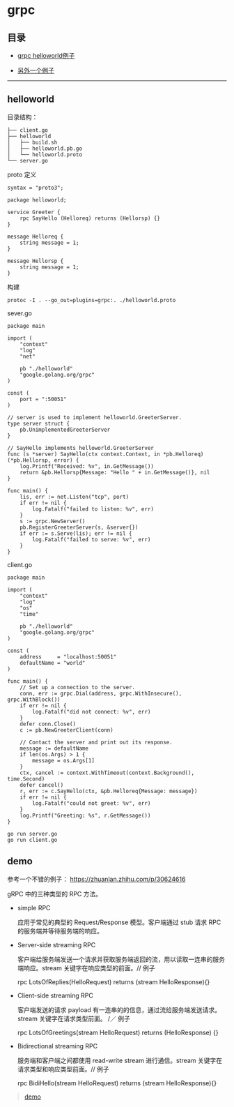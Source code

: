 # grpc 

## 目录

* [grpc helloworld例子](#helloworld)

* [另外一个例子](#demo)

---

## helloworld 

目录结构：
```
├── client.go
├── helloworld
│   ├── build.sh
│   ├── helloworld.pb.go
│   └── helloworld.proto
└── server.go
```

proto 定义
```
syntax = "proto3";

package helloworld;

service Greeter {
    rpc SayHello (Helloreq) returns (Hellorsp) {}
}

message Helloreq {
    string message = 1;
}

message Hellorsp {
    string message = 1;
}
```

构建
```
protoc -I . --go_out=plugins=grpc:. ./helloworld.proto
```

sever.go 
```
package main

import (
	"context"
	"log"
	"net"

	pb "./helloworld"
	"google.golang.org/grpc"
)

const (
	port = ":50051"
)

// server is used to implement helloworld.GreeterServer.
type server struct {
	pb.UnimplementedGreeterServer
}

// SayHello implements helloworld.GreeterServer
func (s *server) SayHello(ctx context.Context, in *pb.Helloreq) (*pb.Hellorsp, error) {
	log.Printf("Received: %v", in.GetMessage())
	return &pb.Hellorsp{Message: "Hello " + in.GetMessage()}, nil
}

func main() {
	lis, err := net.Listen("tcp", port)
	if err != nil {
		log.Fatalf("failed to listen: %v", err)
	}
	s := grpc.NewServer()
	pb.RegisterGreeterServer(s, &server{})
	if err := s.Serve(lis); err != nil {
		log.Fatalf("failed to serve: %v", err)
	}
}

```

client.go 
```
package main

import (
	"context"
	"log"
	"os"
	"time"

	pb "./helloworld"
	"google.golang.org/grpc"
)

const (
	address     = "localhost:50051"
	defaultName = "world"
)

func main() {
	// Set up a connection to the server.
	conn, err := grpc.Dial(address, grpc.WithInsecure(), grpc.WithBlock())
	if err != nil {
		log.Fatalf("did not connect: %v", err)
	}
	defer conn.Close()
	c := pb.NewGreeterClient(conn)

	// Contact the server and print out its response.
	message := defaultName
	if len(os.Args) > 1 {
		message = os.Args[1]
	}
	ctx, cancel := context.WithTimeout(context.Background(), time.Second)
	defer cancel()
	r, err := c.SayHello(ctx, &pb.Helloreq{Message: message})
	if err != nil {
		log.Fatalf("could not greet: %v", err)
	}
	log.Printf("Greeting: %s", r.GetMessage())
}
```

```
go run server.go 
go run client.go 
```

## demo 

参考一个不错的例子： https://zhuanlan.zhihu.com/p/30624616 

gRPC 中的三种类型的 RPC 方法。

* simple RPC
    
    应用于常见的典型的 Request/Response 模型。客户端通过 stub 请求 RPC 的服务端并等待服务端的响应。

* Server-side streaming RPC

    客户端给服务端发送一个请求并获取服务端返回的流，用以读取一连串的服务端响应。stream 关键字在响应类型的前面。// 例子

    rpc LotsOfReplies(HelloRequest) returns (stream HelloResponse){}


* Client-side streaming RPC
    
    客户端发送的请求 payload 有一连串的的信息，通过流给服务端发送请求。stream 关键字在请求类型前面。 /／ 例子

    rpc LotsOfGreetings(stream HelloRequest) returns (HelloResponse) {}

* Bidirectional streaming RPC

    服务端和客户端之间都使用 read-write stream 进行通信。stream 关键字在请求类型和响应类型前面。// 例子
    
    rpc BidiHello(stream HelloRequest) returns (stream HelloResponse){}

> [demo](../example_code/grpc_demo/main.go)